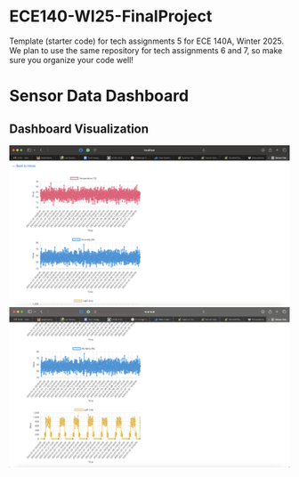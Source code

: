 # ECE140-WI25-FinalProject

Template (starter code) for tech assignments 5 for ECE 140A, Winter 2025. We plan to use the same repository for tech assignments 6 and 7, so make sure you organize your code well!


# Sensor Data Dashboard

## Dashboard Visualization
![Sensor Data Dashboard](images/dashboard1.png)
![Sensor Data Dashboard](images/dashboard2.png)